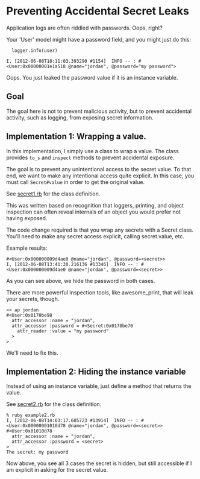 # Preventing Accidental Secret Leaks

Application logs are often riddled with passwords. Oops, right?

Your 'User' model might have a password field, and you might just do this:
```
  logger.info(user)
```

```
I, [2012-06-08T18:11:03.393290 #1154]  INFO -- : #<User:0x00000001e1a518 @name="jordan", @password="my password">
```

Oops. You just leaked the password value if it is an instance variable.

## Goal

The goal here is not to prevent malicious activity, but to prevent accidental
activity, such as logging, from exposing secret information.

## Implementation 1: Wrapping a value.

In this implementation, I simply use a class to wrap a value. The class
provides `to_s` and `inspect` methods to prevent accidental exposure.

The goal is to prevent any unintentional access to the secret value. To that
end, we want to make any intentional access quite explicit. In this case, you
must call `Secret#value` in order to get the original value.

See [secret1.rb](https://github.com/jordansissel/software-patterns/blob/master/dont-log-secrets/ruby/lib/secret1.rb) for the class definition.

This was written based on recognition that loggers, printing, and object
inspection can often reveal internals of an object you would prefer
not having exposed.

The code change required is that you wrap any secrets with a Secret class.
You'll need to make any secret access explicit, calling secret.value, etc.

Example results:

```
#<User:0x000000009d4ae0 @name="jordan", @password=<secret>>
I, [2012-06-08T13:41:30.216136 #13346]  INFO -- : #<User:0x000000009d4ae0 @name="jordan", @password=<secret>>
```

As you can see above, we hide the password in both cases.

There are more powerful inspection tools, like awesome_print, that will leak
your secrets, though.

```
>> ap jordan
#<User:0x0170be98
  attr_accessor :name = "jordan",
  attr_accessor :password = #<Secret:0x0170be70
    attr_reader :value = "my password"
  >
>
```

We'll need to fix this.

## Implementation 2: Hiding the instance variable

Instead of using an instance variable, just define a method that returns the value.

See [secret2.rb](https://github.com/jordansissel/software-patterns/blob/master/dont-log-secrets/ruby/lib/secret2.rb) for the class definition.

```
% ruby example2.rb
I, [2012-06-08T14:03:17.685723 #13914]  INFO -- : #<User:0x00000001010d78 @name="jordan", @password=<secret>>
#<User:0x01010d78
  attr_accessor :name = "jordan",
  attr_accessor :password = <secret>
>
The secret: my password
```

Now above, you see all 3 cases the secret is hidden, but still accessible if I
am explicit in asking for the secret value.

